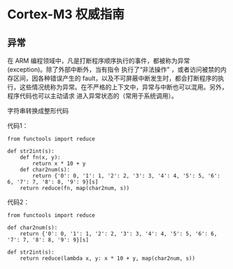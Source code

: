 Cortex-M3 权威指南  
====
异常
----
在 ARM 编程领域中，凡是打断程序顺序执行的事件，都被称为异常(exception)。除了外部中断外，当有指令 执行了“非法操作” ，或者访问被禁的内存区间，因各种错误产生的 fault，以及不可屏蔽中断发生时，都会打断程序的执行，这些情况统称为异常。在不严格的上下文中，异常与中断也可以混用。另外，程序代码也可以主动请求 进入异常状态的（常用于系统调用）。 

字符串转换成整形代码  

代码1：
```
from functools import reduce

def str2int(s):
    def fn(x, y):
        return x * 10 + y
    def char2num(s):
        return {'0': 0, '1': 1, '2': 2, '3': 3, '4': 4, '5': 5, '6': 6, '7': 7, '8': 8, '9': 9}[s]
    return reduce(fn, map(char2num, s))
```

代码2：

```
from functools import reduce

def char2num(s):
    return {'0': 0, '1': 1, '2': 2, '3': 3, '4': 4, '5': 5, '6': 6, '7': 7, '8': 8, '9': 9}[s]

def str2int(s):
    return reduce(lambda x, y: x * 10 + y, map(char2num, s))
```
